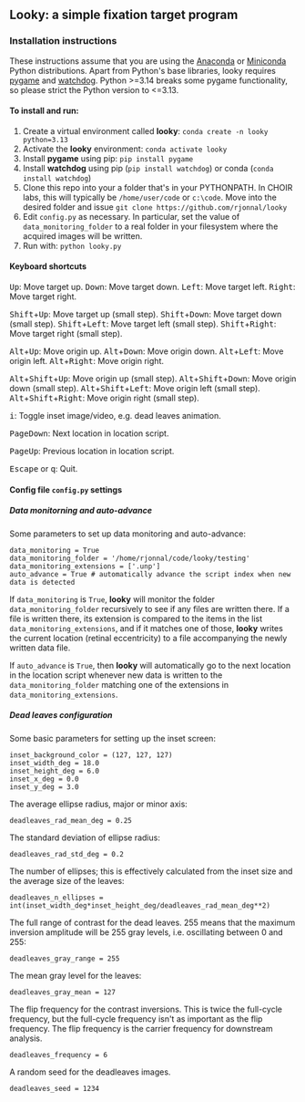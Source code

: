 ## Looky: a simple fixation target program

### Installation instructions

These instructions assume that you are using the [Anaconda](https://www.anaconda.com/) or [Miniconda](https://www.anaconda.com/docs/getting-started/miniconda/main) Python distributions. Apart from Python's base libraries, looky requires [pygame](https://www.pygame.org/wiki/GettingStarted) and [watchdog](https://pypi.org/project/watchdog/). Python >=3.14 breaks some pygame functionality, so please strict the Python version to <=3.13.

#### To install and run:

1. Create a virtual environment called **looky**: `conda create -n looky python=3.13`
2. Activate the **looky** environment: `conda activate looky`
3. Install **pygame** using pip: `pip install pygame`
4. Install **watchdog** using pip (`pip install watchdog`) or conda (`conda install watchdog`)
5. Clone this repo into your a folder that's in your PYTHONPATH. In CHOIR labs, this will typically be `/home/user/code` or `c:\code`. Move into the desired folder and issue `git clone https://github.com/rjonnal/looky`
6. Edit `config.py` as necessary. In particular, set the value of `data_monitoring_folder` to a real folder in your filesystem where the acquired images will be written.
7. Run with: `python looky.py`

#### Keyboard shortcuts

<kbd>Up</kbd>: Move target up.
<kbd>Down</kbd>: Move target down.
<kbd>Left</kbd>: Move target left.
<kbd>Right</kbd>: Move target right.

<kbd>Shift</kbd>+<kbd>Up</kbd>: Move target up (small step).
<kbd>Shift</kbd>+<kbd>Down</kbd>: Move target down (small step).
<kbd>Shift</kbd>+<kbd>Left</kbd>: Move target left (small step).
<kbd>Shift</kbd>+<kbd>Right</kbd>: Move target right (small step).

<kbd>Alt</kbd>+<kbd>Up</kbd>: Move origin up.
<kbd>Alt</kbd>+<kbd>Down</kbd>: Move origin down.
<kbd>Alt</kbd>+<kbd>Left</kbd>: Move origin left.
<kbd>Alt</kbd>+<kbd>Right</kbd>: Move origin right.

<kbd>Alt</kbd>+<kbd>Shift</kbd>+<kbd>Up</kbd>: Move origin up (small step).
<kbd>Alt</kbd>+<kbd>Shift</kbd>+<kbd>Down</kbd>: Move origin down (small step).
<kbd>Alt</kbd>+<kbd>Shift</kbd>+<kbd>Left</kbd>: Move origin left (small step).
<kbd>Alt</kbd>+<kbd>Shift</kbd>+<kbd>Right</kbd>: Move origin right (small step).

<kbd>i</kbd>: Toggle inset image/video, e.g. dead leaves animation.

<kbd>PageDown</kbd>: Next location in location script.

<kbd>PageUp</kbd>: Previous location in location script.

<kbd>Escape</kbd> or <kbd>q</kbd>: Quit.

#### Config file `config.py` settings

##### Data monitorning and auto-advance

Some parameters to set up data monitoring and auto-advance:

```
data_monitoring = True
data_monitoring_folder = '/home/rjonnal/code/looky/testing'
data_monitoring_extensions = ['.unp']
auto_advance = True # automatically advance the script index when new data is detected
```

If `data_monitoring` is `True`, **looky** will monitor the folder `data_monitoring_folder` recursively to see if any files are written there. If a file is written there, its extension is compared to the items in the list `data_monitoring_extensions`, and if it matches one of those, **looky** writes the current location (retinal eccentricity) to a file accompanying the newly written data file.

If `auto_advance` is `True`, then **looky** will automatically go to the next location in the location script whenever new data is written to the `data_monitoring_folder` matching one of the extensions in `data_monitoring_extensions`.


##### Dead leaves configuration

Some basic parameters for setting up the inset screen:

```
inset_background_color = (127, 127, 127)
inset_width_deg = 18.0
inset_height_deg = 6.0
inset_x_deg = 0.0
inset_y_deg = 3.0
```

The average ellipse radius, major or minor axis:
```
deadleaves_rad_mean_deg = 0.25
```

The standard deviation of ellipse radius:
```
deadleaves_rad_std_deg = 0.2
```

The number of ellipses; this is effectively calculated from the inset size and the average size of the leaves:
```
deadleaves_n_ellipses = int(inset_width_deg*inset_height_deg/deadleaves_rad_mean_deg**2)
```

The full range of contrast for the dead leaves. 255 means that the maximum inversion amplitude will be 255 gray levels, i.e. oscillating between 0 and 255:
```
deadleaves_gray_range = 255
```

The mean gray level for the leaves:
```
deadleaves_gray_mean = 127
```

The flip frequency for the contrast inversions. This is twice the full-cycle frequency, but the full-cycle frequency isn't as important as the flip frequency. The flip frequency is the carrier frequency for downstream analysis.
```
deadleaves_frequency = 6
```

A random seed for the deadleaves images.
```
deadleaves_seed = 1234
```
